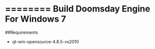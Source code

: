 ========
Build Doomsday Engine For Windows 7
========

##Requirements
* qt-win-opensource-4.8.5-vs2010
